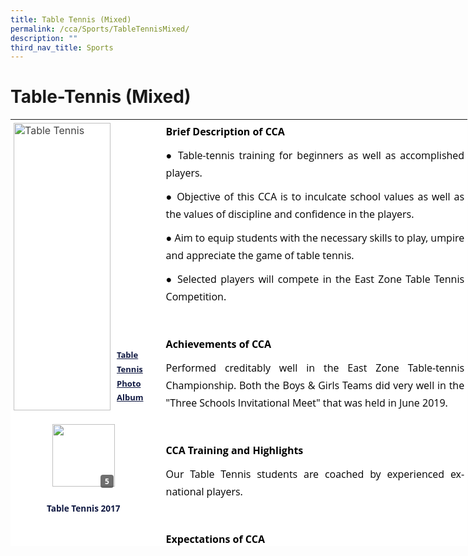 ```yaml
---
title: Table Tennis (Mixed)
permalink: /cca/Sports/TableTennisMixed/
description: ""
third_nav_title: Sports
---
```

Table-Tennis (Mixed)
====================

<table border="0" style="margin: 0px; outline: 0px; padding: 0px; border-collapse: collapse; text-align: justify; width: 731.117px; height: 683px;"><tbody style="margin: 0px; outline: 0px; padding: 0px;"><tr style="margin: 0px; outline: 0px; padding: 0px;"><td style="margin: 0px; outline: 0px; padding: 5px; background: rgb(255, 255, 255); color: rgb(68, 68, 68); vertical-align: top; width: 242px;"><img src="https://prcss.moe.edu.sg/qql/slot/u200/images/cca/1382596595290286971.png" class="ive_eobj_left" alt="Table Tennis" style="margin: 0px 10px 0px 0px; outline: 0px; padding: 0px; border: none; max-width: 100%; float: left; width: 155px; height: 460px;"><br style="margin: 0px; outline: 0px; padding: 0px;"><br style="margin: 0px; outline: 0px; padding: 0px;"><br style="margin: 0px; outline: 0px; padding: 0px;"><br style="margin: 0px; outline: 0px; padding: 0px;"><br style="margin: 0px; outline: 0px; padding: 0px;"><br style="margin: 0px; outline: 0px; padding: 0px;"><br style="margin: 0px; outline: 0px; padding: 0px;"><br style="margin: 0px; outline: 0px; padding: 0px;"><br style="margin: 0px; outline: 0px; padding: 0px;"><br style="margin: 0px; outline: 0px; padding: 0px;"><br style="margin: 0px; outline: 0px; padding: 0px;"><br style="margin: 0px; outline: 0px; padding: 0px;"><br style="margin: 0px; outline: 0px; padding: 0px;"><br style="margin: 0px; outline: 0px; padding: 0px;"><br style="margin: 0px; outline: 0px; padding: 0px;"><br style="margin: 0px; outline: 0px; padding: 0px;"><br style="margin: 0px; outline: 0px; padding: 0px;"><br style="margin: 0px; outline: 0px; padding: 0px;"><blockquote style="margin: 0px 0px 0px 40px; outline: 0px; padding: 0px; border: none;"><div style="margin: 0px; outline: 0px; padding: 0px; line-height: 1.75 !important; color: rgb(16, 25, 66); font-family: &quot;Open Sans&quot;, sans-serif; font-size: 1em; text-align: left;"><b style="margin: 0px; outline: 0px; padding: 0px; font-size: 1em; text-align: center; background-color: transparent;"><font size="2" style="margin: 0px; outline: 0px; padding: 0px;"><u style="margin: 0px; outline: 0px; padding: 0px;">Table Tennis Photo Album</u></font></b></div></blockquote><div class="iveo_pipe_catalog_fullapp iveo_gencon ive_eobj_inline" width="100%" style="margin: 0px; outline: 0px; padding: 0px; clear: both; display: table; position: relative; line-height: 1.75 !important; color: rgb(16, 25, 66); font-family: &quot;Open Sans&quot;, sans-serif; font-size: 1em; width: 233.609px; height: 167px;"><div id="pipe_166434191" class="catalog_box" style="margin: 0px; outline: 0px; padding: 0px; text-align: center; min-height: 50px; line-height: 1.75 !important; color: rgb(16, 25, 66); font-family: &quot;Open Sans&quot;, sans-serif; font-size: 1em;"><div class="album_ " style="margin: 0px 0px 10px; outline: 0px; padding: 0px; line-height: 1.75 !important; color: rgb(16, 25, 66); font-family: &quot;Open Sans&quot;, sans-serif; font-size: 1em; position: relative; display: inline-block; text-align: center; width: 160px;"><div class="tn_" data-cid="Table+Tennis+2017-23367" style="margin: auto; outline: 0px; padding: 0px; line-height: 1.75 !important; color: rgb(16, 25, 66); font-family: &quot;Open Sans&quot;, sans-serif; font-size: 1em; cursor: pointer; background: url(&quot;/rs/part/album.png&quot;) no-repeat; width: 155px; height: 155px; text-align: left;"><div class="count_" style="margin: 0px; outline: 0px; padding: 0px 7px; line-height: 1.75 !important; color: rgb(255, 255, 255); font-family: &quot;Open Sans&quot;, sans-serif; font-size: 12px; position: absolute; font-weight: bold; background-color: rgb(17, 17, 17); top: 103px; right: 37px; border-radius: 4px; opacity: 0.6;">5</div><img class="photo_" src="https://prcss.moe.edu.sg/qql/slot/catalog/pc24/.tn.4ebc40db2_23368.jpg.jpg" width="100" style="margin: 22px 0px 0px 23px; outline: 0px; padding: 0px; border: none; max-width: 100%;"></div><div class="name_" style="margin: -10px 0px 0px; outline: 0px; padding: 0px; line-height: 23.8px; color: rgb(16, 25, 66); font-family: &quot;Open Sans&quot;, sans-serif; font-size: 13.6px; font-weight: bold; width: 150px; height: 40px; display: table;">Table Tennis 2017</div></div></div><div class="iveo_pipe" style="margin: 0px; outline: 0px; padding: 0px; position: absolute; top: -3000px; width: 0px; height: 0px; overflow: hidden; line-height: 1.75 !important; color: rgb(16, 25, 66); font-family: &quot;Open Sans&quot;, sans-serif; font-size: 1em;"><img align="inline" width="100%" height="167" id="call://catalog/fullapp" class="pipeobj" src="https://prcss.moe.edu.sg/pix/spacer.gif" alt="" style="margin: 0px; outline: 0px; padding: 0px; border: none; max-width: 100%; width: 0px; height: 167px;"></div></div><br style="margin: 0px; outline: 0px; padding: 0px;"></td><td style="margin: 0px; outline: 0px; padding: 5px; background: rgb(255, 255, 255); color: rgb(68, 68, 68); vertical-align: top; width: 519px;"><p class="MsoNormal" style="margin: 0px 0px 0.0001pt; outline: 0px; padding: 0px; line-height: 28px; color: rgb(16, 25, 66); font-family: &quot;Open Sans&quot;, sans-serif; font-size: 1em;"><font color="#000000" style="margin: 0px; outline: 0px; padding: 0px;"><b style="margin: 0px; outline: 0px; padding: 0px;"></b></font></p><p class="" style="margin: 0px 0px 10px; outline: 0px; padding: 0px; line-height: 1.75 !important; color: rgb(16, 25, 66); font-family: &quot;Open Sans&quot;, sans-serif; font-size: 1em;"><font color="#000000" style="margin: 0px; outline: 0px; padding: 0px;"><b style="margin: 0px; outline: 0px; padding: 0px;">Brief Description of CCA</b></font></p><p class="" style="margin: 0px 0px 10px; outline: 0px; padding: 0px; line-height: 1.75 !important; color: rgb(16, 25, 66); font-family: &quot;Open Sans&quot;, sans-serif; font-size: 1em;"><font color="#000000" style="margin: 0px; outline: 0px; padding: 0px;">●<span style="margin: 0px; outline: 0px; padding: 0px; white-space: pre;"> </span>Table-tennis training for beginners as well as accomplished players.</font></p><p class="" style="margin: 0px 0px 10px; outline: 0px; padding: 0px; line-height: 1.75 !important; color: rgb(16, 25, 66); font-family: &quot;Open Sans&quot;, sans-serif; font-size: 1em;"><font color="#000000" style="margin: 0px; outline: 0px; padding: 0px;">●<span style="margin: 0px; outline: 0px; padding: 0px; white-space: pre;"> </span>Objective of this CCA is to inculcate school values as well as the values of discipline and confidence in the players.</font></p><p class="" style="margin: 0px 0px 10px; outline: 0px; padding: 0px; line-height: 1.75 !important; color: rgb(16, 25, 66); font-family: &quot;Open Sans&quot;, sans-serif; font-size: 1em;"><font color="#000000" style="margin: 0px; outline: 0px; padding: 0px;">●<span style="margin: 0px; outline: 0px; padding: 0px; white-space: pre;"> </span>Aim to equip students with the necessary skills to play, umpire and appreciate the game of table tennis.</font></p><p class="" style="margin: 0px 0px 10px; outline: 0px; padding: 0px; line-height: 1.75 !important; color: rgb(16, 25, 66); font-family: &quot;Open Sans&quot;, sans-serif; font-size: 1em;"><font color="#000000" style="margin: 0px; outline: 0px; padding: 0px;">●<span style="margin: 0px; outline: 0px; padding: 0px; white-space: pre;"> </span>Selected players will compete in the East Zone Table Tennis Competition.</font></p><p class="" style="margin: 0px 0px 10px; outline: 0px; padding: 0px; line-height: 1.75 !important; color: rgb(16, 25, 66); font-family: &quot;Open Sans&quot;, sans-serif; font-size: 1em;"><font color="#000000" style="margin: 0px; outline: 0px; padding: 0px;"><br style="margin: 0px; outline: 0px; padding: 0px;"></font></p><p class="" style="margin: 0px 0px 10px; outline: 0px; padding: 0px; line-height: 1.75 !important; color: rgb(16, 25, 66); font-family: &quot;Open Sans&quot;, sans-serif; font-size: 1em;"><font color="#000000" style="margin: 0px; outline: 0px; padding: 0px;"><b style="margin: 0px; outline: 0px; padding: 0px;">Achievements of CCA</b></font></p><p class="" style="margin: 0px 0px 10px; outline: 0px; padding: 0px; line-height: 1.75 !important; color: rgb(16, 25, 66); font-family: &quot;Open Sans&quot;, sans-serif; font-size: 1em;"><font color="#000000" style="margin: 0px; outline: 0px; padding: 0px;">Performed creditably well in the East Zone Table-tennis Championship. Both the Boys &amp; Girls Teams did very well in the "Three Schools Invitational Meet" that was held in June 2019.</font></p><p class="" style="margin: 0px 0px 10px; outline: 0px; padding: 0px; line-height: 1.75 !important; color: rgb(16, 25, 66); font-family: &quot;Open Sans&quot;, sans-serif; font-size: 1em;"><font color="#000000" style="margin: 0px; outline: 0px; padding: 0px;"><br style="margin: 0px; outline: 0px; padding: 0px;"></font></p><p class="" style="margin: 0px 0px 10px; outline: 0px; padding: 0px; line-height: 1.75 !important; color: rgb(16, 25, 66); font-family: &quot;Open Sans&quot;, sans-serif; font-size: 1em;"><font color="#000000" style="margin: 0px; outline: 0px; padding: 0px;"><b style="margin: 0px; outline: 0px; padding: 0px;">CCA Training and Highlights</b></font></p><p class="" style="margin: 0px 0px 10px; outline: 0px; padding: 0px; line-height: 1.75 !important; color: rgb(16, 25, 66); font-family: &quot;Open Sans&quot;, sans-serif; font-size: 1em;"><font color="#000000" style="margin: 0px; outline: 0px; padding: 0px;">Our Table Tennis students are coached by experienced ex-national players.</font></p><p class="" style="margin: 0px 0px 10px; outline: 0px; padding: 0px; line-height: 1.75 !important; color: rgb(16, 25, 66); font-family: &quot;Open Sans&quot;, sans-serif; font-size: 1em;"><font color="#000000" style="margin: 0px; outline: 0px; padding: 0px;"><br style="margin: 0px; outline: 0px; padding: 0px;"></font></p><p class="" style="margin: 0px 0px 10px; outline: 0px; padding: 0px; line-height: 1.75 !important; color: rgb(16, 25, 66); font-family: &quot;Open Sans&quot;, sans-serif; font-size: 1em;"><font color="#000000" style="margin: 0px; outline: 0px; padding: 0px;"><b style="margin: 0px; outline: 0px; padding: 0px;">Expectations of CCA&nbsp;</b></font></p><p class="" style="margin: 0px 0px 10px; outline: 0px; padding: 0px; line-height: 1.75 !important; color: rgb(16, 25, 66); font-family: &quot;Open Sans&quot;, sans-serif; font-size: 1em;"><font color="#000000" style="margin: 0px; outline: 0px; padding: 0px;">No prior knowledge is required. However experienced players are most welcome to join the team.</font></p><p class="" style="margin: 0px 0px 10px; outline: 0px; padding: 0px; line-height: 1.75 !important; color: rgb(16, 25, 66); font-family: &quot;Open Sans&quot;, sans-serif; font-size: 1em;"><font color="#000000" style="margin: 0px; outline: 0px; padding: 0px;"><br style="margin: 0px; outline: 0px; padding: 0px;"></font></p><table class="iveo_table ives_tab_dark ive_eobj_center" style="margin: auto; outline: 0px; padding: 0px; clear: both; border: 1px solid rgb(42, 42, 42); border-spacing: 1px; border-collapse: collapse; color: rgb(16, 25, 66); font-weight: bold; width: 477.508px; height: 209px;"><tbody style="margin: 0px; outline: 0px; padding: 0px;"><tr style="margin: 0px; outline: 0px; padding: 0px;"><th colspan="5" style="margin: 0px; outline: 0px; padding: 5px; text-align: justify; background: rgb(20, 31, 85); color: rgb(244, 160, 28); border: 1px solid rgb(42, 42, 42); width: 453px;"><font color="#ffffff" style="margin: 0px; outline: 0px; padding: 0px;">Teachers IC</font></th></tr><tr style="margin: 0px; outline: 0px; padding: 0px;"><td colspan="5" style="margin: 0px; outline: 0px; padding: 5px; text-align: justify; border: 1px solid rgb(42, 42, 42); background: rgb(244, 245, 252); color: rgb(68, 68, 68);"><span style="margin: 0px; outline: 0px; padding: 0px; font-weight: normal;"><font color="#000000" style="margin: 0px; outline: 0px; padding: 0px;">Mr. Yah Chin Keong (IC)</font></span></td></tr><tr style="margin: 0px; outline: 0px; padding: 0px;"><td colspan="5" style="margin: 0px; outline: 0px; padding: 5px; text-align: justify; border: 1px solid rgb(42, 42, 42); background: rgb(255, 255, 255); color: rgb(68, 68, 68);"><span style="margin: 0px; outline: 0px; padding: 0px; font-weight: 400;"><font color="#000000" style="margin: 0px; outline: 0px; padding: 0px;">Ms. Koh Yi Ming (IC)</font></span></td></tr><tr style="margin: 0px; outline: 0px; padding: 0px;"><td colspan="5" style="margin: 0px; outline: 0px; padding: 5px; text-align: justify; border: 1px solid rgb(42, 42, 42); background: rgb(244, 245, 252); color: rgb(68, 68, 68);"><span style="margin: 0px; outline: 0px; padding: 0px; color: rgb(0, 0, 0); font-weight: 400;">Mr. Mok Yee Tzek</span><br style="margin: 0px; outline: 0px; padding: 0px;"></td></tr><tr style="margin: 0px; outline: 0px; padding: 0px;"><td colspan="5" style="margin: 0px; outline: 0px; padding: 5px; text-align: justify; border: 1px solid rgb(42, 42, 42); background: rgb(255, 255, 255); color: rgb(68, 68, 68);"><span style="margin: 0px; outline: 0px; padding: 0px; font-weight: 400;"><font color="#000000" style="margin: 0px; outline: 0px; padding: 0px;">Ms. Felicia Ong Lay Choo</font></span></td></tr></tbody></table></td></tr></tbody></table>